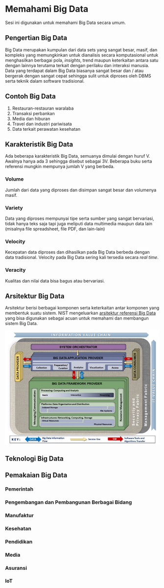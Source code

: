 # Memahami Big Data

Sesi ini digunakan untuk memahami Big Data secara umum. 

## Pengertian Big Data

Big Data merupakan kumpulan dari data sets yang sangat besar, masif, dan kompleks yang memungkinkan untuk dianalisis secara komputasional untuk menghasilkan berbagai pola, *insights*, trend maupun keterkaitan antara satu dengan lainnya terutama terkait dengan perilaku dan interaksi manusia. Data yang terdapat dalam Big Data biasanya sangat besar dan / atau bergerak dengan sangat cepat sehingga sulit untuk diproses oleh DBMS serta teknik dalam software tradisional.

## Contoh Big Data

1.  Restauran-restauran waralaba
2.  Transaksi perbankan
3.  Media dan hiburan
4.  Travel dan industri pariwisata
5.  Data terkait perawatan kesehatan

## Karakteristik Big Data

Ada beberapa karakteristik Big Data, semuanya dimulai dengan huruf V. Awalnya hanya ada 3 sehingga
disebut sebagai 3V. Beberapa buku serta referensi mungkin mempunya jumlah V yang berbeda.

### Volume

Jumlah dari data yang diproses dan disimpan sangat besar dan volumenya masif.

### Variety

Data yang diproses mempunyai tipe serta sumber yang sangat bervariasi, tidak hanya teks saja tapi
juga meliputi data multimedia maupun data lain (misalnya file spreadsheet, file PDF, dan lain-lain)

### Velocity

Kecepatan data diproses dan dihasilkan pada Big Data berbeda dengan data tradisional. Velocity pada
Big Data sering kali tersedia secara *real time*.

### Veracity

Kualitas dan nilai data bisa bagus atau bervariasi.

## Arsitektur Big Data

Arsitektur berisi berbagai komponen serta keterkaitan antar komponen yang membentuk suatu sistem. NIST mengeluarkan [arsitektur referensi Big Data](https://nvlpubs.nist.gov/nistpubs/SpecialPublications/NIST.SP.1500-6r2.pdf) yang bisa digunakan sebagai acuan untuk memahami dan membangun sistem Big Data. 

![Arsitektur referensi Big Data dari NIST](big-data-ref-arch.png)

## Teknologi Big Data


## Pemakaian Big Data

### Pemerintah

### Pengembangan dan Pembangunan Berbagai Bidang

### Manufaktur

### Kesehatan

### Pendidikan

### Media


### Asuransi

### IoT

